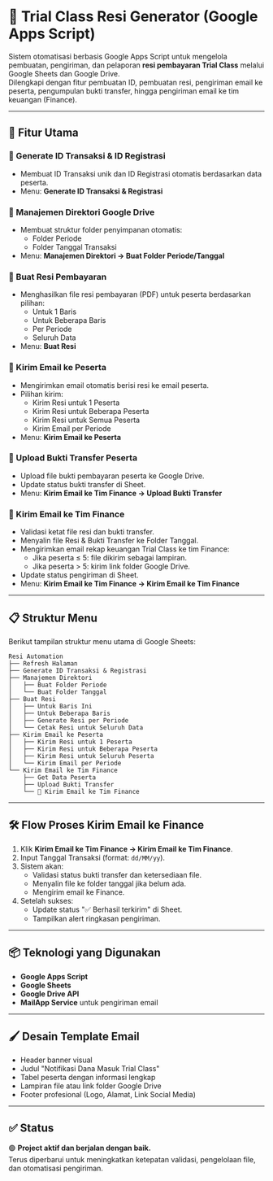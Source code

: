 
# 📑 Trial Class Resi Generator (Google Apps Script)

Sistem otomatisasi berbasis Google Apps Script untuk mengelola pembuatan, pengiriman, dan pelaporan **resi pembayaran Trial Class** melalui Google Sheets dan Google Drive.  
Dilengkapi dengan fitur pembuatan ID, pembuatan resi, pengiriman email ke peserta, pengumpulan bukti transfer, hingga pengiriman email ke tim keuangan (Finance).

---

## 🚀 Fitur Utama

### 🔹 Generate ID Transaksi & ID Registrasi
- Membuat ID Transaksi unik dan ID Registrasi otomatis berdasarkan data peserta.
- Menu: **Generate ID Transaksi & Registrasi**

### 🔹 Manajemen Direktori Google Drive
- Membuat struktur folder penyimpanan otomatis:
  - Folder Periode
  - Folder Tanggal Transaksi
- Menu: **Manajemen Direktori → Buat Folder Periode/Tanggal**

### 🔹 Buat Resi Pembayaran
- Menghasilkan file resi pembayaran (PDF) untuk peserta berdasarkan pilihan:
  - Untuk 1 Baris
  - Untuk Beberapa Baris
  - Per Periode
  - Seluruh Data
- Menu: **Buat Resi**

### 🔹 Kirim Email ke Peserta
- Mengirimkan email otomatis berisi resi ke email peserta.
- Pilihan kirim:
  - Kirim Resi untuk 1 Peserta
  - Kirim Resi untuk Beberapa Peserta
  - Kirim Resi untuk Semua Peserta
  - Kirim Email per Periode
- Menu: **Kirim Email ke Peserta**

### 🔹 Upload Bukti Transfer Peserta
- Upload file bukti pembayaran peserta ke Google Drive.
- Update status bukti transfer di Sheet.
- Menu: **Kirim Email ke Tim Finance → Upload Bukti Transfer**

### 🔹 Kirim Email ke Tim Finance
- Validasi ketat file resi dan bukti transfer.
- Menyalin file Resi & Bukti Transfer ke Folder Tanggal.
- Mengirimkan email rekap keuangan Trial Class ke tim Finance:
  - Jika peserta ≤ 5: file dikirim sebagai lampiran.
  - Jika peserta > 5: kirim link folder Google Drive.
- Update status pengiriman di Sheet.
- Menu: **Kirim Email ke Tim Finance → Kirim Email ke Tim Finance**

---

## 📋 Struktur Menu

Berikut tampilan struktur menu utama di Google Sheets:

```plaintext
Resi Automation
├── Refresh Halaman
├── Generate ID Transaksi & Registrasi
├── Manajemen Direktori
│   ├── Buat Folder Periode
│   └── Buat Folder Tanggal
├── Buat Resi
│   ├── Untuk Baris Ini
│   ├── Untuk Beberapa Baris
│   ├── Generate Resi per Periode
│   └── Cetak Resi untuk Seluruh Data
├── Kirim Email ke Peserta
│   ├── Kirim Resi untuk 1 Peserta
│   ├── Kirim Resi untuk Beberapa Peserta
│   ├── Kirim Resi untuk Seluruh Peserta
│   └── Kirim Email per Periode
└── Kirim Email ke Tim Finance
    ├── Get Data Peserta
    ├── Upload Bukti Transfer
    └── 🚀 Kirim Email ke Tim Finance
```

---

## 🛠️ Flow Proses Kirim Email ke Finance

1. Klik **Kirim Email ke Tim Finance → Kirim Email ke Tim Finance**.
2. Input Tanggal Transaksi (format: `dd/MM/yy`).
3. Sistem akan:
   - Validasi status bukti transfer dan ketersediaan file.
   - Menyalin file ke folder tanggal jika belum ada.
   - Mengirim email ke Finance.
4. Setelah sukses:
   - Update status "✅ Berhasil terkirim" di Sheet.
   - Tampilkan alert ringkasan pengiriman.

---

## 📦 Teknologi yang Digunakan
- **Google Apps Script**
- **Google Sheets**
- **Google Drive API**
- **MailApp Service** untuk pengiriman email

---

## 🖌️ Desain Template Email
- Header banner visual
- Judul "Notifikasi Dana Masuk Trial Class"
- Tabel peserta dengan informasi lengkap
- Lampiran file atau link folder Google Drive
- Footer profesional (Logo, Alamat, Link Social Media)

---

## ✅ Status
🟢 **Project aktif dan berjalan dengan baik.**  
Terus diperbarui untuk meningkatkan ketepatan validasi, pengelolaan file, dan otomatisasi pengiriman.
